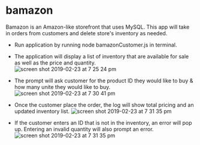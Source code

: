 # bamazon

Bamazon is an Amazon-like storefront that uses MySQL. This app will take in orders from customers and delete store's inventory as needed. 

* Run application by running node bamazonCustomer.js in terminal. 

* The application will display a list of inventory that are available for sale as well as the price and quantity. 
![screen shot 2019-02-23 at 7 25 24 pm](https://user-images.githubusercontent.com/41980189/53294735-65482500-37a1-11e9-8692-bf817c7a73f5.png)

* The prompt will ask customer for the product ID they would like to buy & how many unite they would like to buy. 
![screen shot 2019-02-23 at 7 30 41 pm](https://user-images.githubusercontent.com/41980189/53294742-87da3e00-37a1-11e9-875e-8ffe26ef6c8b.png)

* Once the customer place the order, the log will show total pricing and an updated inventory list. 
![screen shot 2019-02-23 at 7 31 35 pm](https://user-images.githubusercontent.com/41980189/53294747-a809fd00-37a1-11e9-858d-e32c204ec2c5.png)

* If the customer enters an ID that is not in the inventory, an error will pop up. Entering an invalid quantity will also prompt an error. 
![screen shot 2019-02-23 at 7 31 35 pm](https://user-images.githubusercontent.com/41980189/53294747-a809fd00-37a1-11e9-858d-e32c204ec2c5.png)


